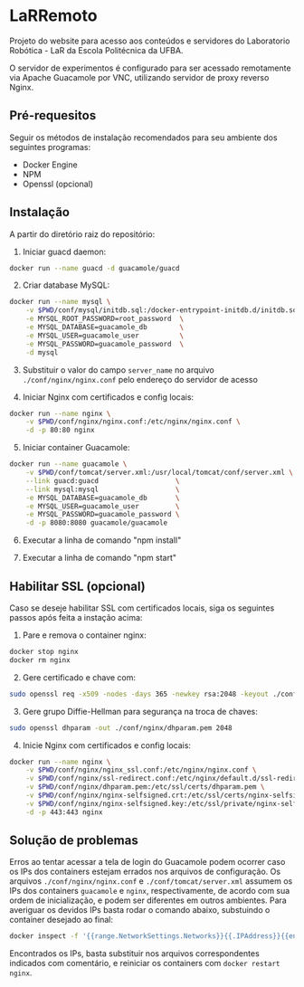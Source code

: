 # LaRRemoto
Projeto do website para acesso aos conteúdos e servidores do Laboratorio
Robótica - LaR da Escola Politécnica da UFBA.

O servidor de experimentos é configurado para ser acessado remotamente via
Apache Guacamole por VNC, utilizando servidor de proxy reverso Nginx.

## Pré-requesitos
Seguir os métodos de instalação recomendados para seu ambiente dos seguintes
programas:
- Docker Engine
- NPM
- Openssl (opcional)

## Instalação
A partir do diretório raiz do repositório:

1. Iniciar guacd daemon:
```bash
docker run --name guacd -d guacamole/guacd
```

2. Criar database MySQL:
```bash
docker run --name mysql \
    -v $PWD/conf/mysql/initdb.sql:/docker-entrypoint-initdb.d/initdb.sql \
    -e MYSQL_ROOT_PASSWORD=root_password  \
    -e MYSQL_DATABASE=guacamole_db        \
    -e MYSQL_USER=guacamole_user          \
    -e MYSQL_PASSWORD=guacamole_password  \
    -d mysql
```

3. Substituir o valor do campo `server_name` no arquivo
   `./conf/nginx/nginx.conf` pelo endereço do servidor de acesso

4. Iniciar Nginx com certificados e config locais:
```bash
docker run --name nginx \
    -v $PWD/conf/nginx/nginx.conf:/etc/nginx/nginx.conf \
    -d -p 80:80 nginx
```

5. Iniciar container Guacamole:
```bash
docker run --name guacamole \
    -v $PWD/conf/tomcat/server.xml:/usr/local/tomcat/conf/server.xml \
    --link guacd:guacd                   \
    --link mysql:mysql                   \
    -e MYSQL_DATABASE=guacamole_db       \
    -e MYSQL_USER=guacamole_user         \
    -e MYSQL_PASSWORD=guacamole_password \
    -d -p 8080:8080 guacamole/guacamole
```

6. Executar a linha de comando "npm install"

7. Executar a linha de comando "npm start"

## Habilitar SSL (opcional)
Caso se deseje habilitar SSL com certificados locais, siga os seguintes passos
após feita a instação acima:

1. Pare e remova o container nginx:
```bash
docker stop nginx
docker rm nginx
```

2. Gere certificado e chave com:
```bash
sudo openssl req -x509 -nodes -days 365 -newkey rsa:2048 -keyout ./conf/nginx/nginx-selfsigned.key -out ./conf/nginx/nginx-selfsigned.crt
```

3. Gere grupo Diffie-Hellman para segurança na troca de chaves:
```bash
sudo openssl dhparam -out ./conf/nginx/dhparam.pem 2048
```

4. Inicie Nginx com certificados e config locais:
```bash
docker run --name nginx \
    -v $PWD/conf/nginx/nginx_ssl.conf:/etc/nginx/nginx.conf \
    -v $PWD/conf/nginx/ssl-redirect.conf:/etc/nginx/default.d/ssl-redirect.conf \
    -v $PWD/conf/nginx/dhparam.pem:/etc/ssl/certs/dhparam.pem \
    -v $PWD/conf/nginx/nginx-selfsigned.crt:/etc/ssl/certs/nginx-selfsigned.crt \
    -v $PWD/conf/nginx/nginx-selfsigned.key:/etc/ssl/private/nginx-selfsigned.key \
    -d -p 443:443 nginx
```

## Solução de problemas
Erros ao tentar acessar a tela de login do Guacamole podem ocorrer caso os IPs
dos containers estejam errados nos arquivos de configuração.  Os arquivos
`./conf/nginx/nginx.conf` e `./conf/tomcat/server.xml` assumem os IPs dos
containers `guacamole` e `nginx`, respectivamente, de acordo com sua ordem de
inicialização, e podem ser diferentes em outros ambientes.  Para averiguar os
devidos IPs basta rodar o comando abaixo, substuindo o container desejado ao
final:
```bash
docker inspect -f '{{range.NetworkSettings.Networks}}{{.IPAddress}}{{end}}' nginx
```
Encontrados os IPs, basta substituir nos arquivos correspondentes indicados com
comentário, e reiniciar os containers com `docker restart nginx`.
